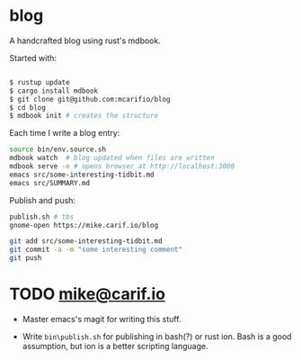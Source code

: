 # blog

A handcrafted blog using rust's mdbook.

Started with:
```bash

$ rustup update
$ cargo install mdbook
$ git clone git@github.com:mcarifio/blog
$ cd blog
$ mdbook init # creates the structure
```

Each time I write a blog entry:
```bash
source bin/env.source.sh
mdbook watch  # blog updated when files are written
mdbook serve -o # opens browser at http://localhost:3000
emacs src/some-interesting-tidbit.md
emacs src/SUMMARY.md
```

Publish and push:
```bash
publish.sh # tbs
gnome-open https://mike.carif.io/blog

git add src/some-interesting-tidbit.md
git commit -a -m "some interesting comment"
git push
```

# TODO mike@carif.io

* Master emacs's magit for writing this stuff.

* Write `bin\publish.sh` for publishing in bash(?) or rust ion. Bash is a good assumption, but ion is a better scripting language.

